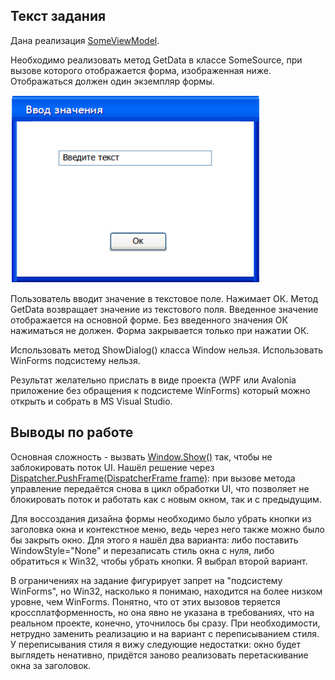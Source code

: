 ## Текст задания

Дана реализация [SomeViewModel](https://github.com/festino/Topaz-Test/blob/main/TopazTest/ViewModels/SomeViewModel.cs).

Необходимо реализовать метод GetData в классе SomeSource, при вызове которого отображается форма, изображенная ниже. Отображаться должен один экземпляр формы.

<img height="300px" alt="Popup Design" src="https://raw.githubusercontent.com/festino/Topaz-Test/main/Images/PopupDesign.png"/>

Пользователь вводит значение в текстовое поле. Нажимает ОК. Метод GetData возвращает значение из текстового поля. Введенное значение отображается на основной форме. Без введенного значения ОК нажиматься не должен. Форма закрывается только при нажатии ОК.

Использовать метод ShowDialog() класса Window нельзя. Использовать WinForms подсистему нельзя.

Результат желательно прислать в виде проекта (WPF или Avalonia приложение без обращения к подсистеме WinForms) который можно открыть и собрать в MS Visual Studio.

## Выводы по работе

Основная сложность - вызвать [Window.Show()](https://github.com/dotnet/wpf/blob/cfb63069b73e9a10a6ccb5835f4dadda6b119e92/src/Microsoft.DotNet.Wpf/src/PresentationFramework/System/Windows/Window.cs#L172) так, чтобы не заблокировать поток UI. Нашёл решение через [Dispatcher.PushFrame(DispatcherFrame frame)](https://github.com/dotnet/wpf/blob/cfb63069b73e9a10a6ccb5835f4dadda6b119e92/src/Microsoft.DotNet.Wpf/src/WindowsBase/System/Windows/Threading/Dispatcher.cs#L313): при вызове метода управление передаётся снова в цикл обработки UI, что позволяет не блокировать поток и работать как с новым окном, так и с предыдущим.

Для воссоздания дизайна формы необходимо было убрать кнопки из заголовка окна и контекстное меню, ведь через него также можно было бы закрыть окно. Для этого я нашёл два варианта: либо поставить WindowStyle="None" и перезаписать стиль окна с нуля, либо обратиться к Win32, чтобы убрать кнопки. Я выбрал второй вариант.

В ограничениях на задание фигурирует запрет на "подсистему WinForms", но Win32, насколько я понимаю, находится на более низком уровне, чем WinForms. Понятно, что от этих вызовов теряется кроссплатформенность, но она явно не указана в требованиях, что на реальном проекте, конечно, уточнилось бы сразу. При необходимости, нетрудно заменить реализацию и на вариант с переписыванием стиля. У переписывания стиля я вижу следующие недостатки: окно будет выглядеть ненативно, придётся заново реализовать перетаскивание окна за заголовок.
